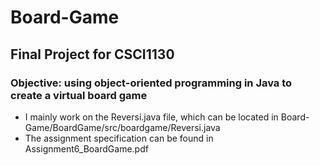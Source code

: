 # Board-Game
## Final Project for CSCI1130 
### Objective: using object-oriented programming in Java to create a virtual board game
- I mainly work on the Reversi.java file, which can be located in Board-Game/BoardGame/src/boardgame/Reversi.java
- The assignment specification can be found in Assignment6_BoardGame.pdf
